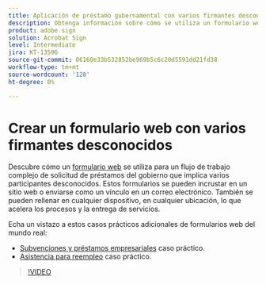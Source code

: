 ```yaml
---
title: Aplicación de préstamo gubernamental con varios firmantes desconocidos
description: Obtenga información sobre cómo se utiliza un formulario web para un flujo de trabajo complejo de solicitud de préstamo gubernamental que implica a varios participantes desconocidos
product: adobe sign
solution: Acrobat Sign
level: Intermediate
jira: KT-13596
source-git-commit: 06160e33b532852be969b5c6c20d5591dd21fd38
workflow-type: tm+mt
source-wordcount: '128'
ht-degree: 0%

---
```


# Crear un formulario web con varios firmantes desconocidos

Descubre cómo un [formulario web](../sign-advanced-users/webform.md) se utiliza para un flujo de trabajo complejo de solicitud de préstamos del gobierno que implica varios participantes desconocidos. Estos formularios se pueden incrustar en un sitio web o enviarse como un vínculo en un correo electrónico. También se pueden rellenar en cualquier dispositivo, en cualquier ubicación, lo que acelera los procesos y la entrega de servicios.

Echa un vistazo a estos casos prácticos adicionales de formularios web del mundo real:

* [Subvenciones y préstamos empresariales](https://experienceleague.adobe.com/docs/document-cloud-learn/sign-learning-hub/expand/recipes/gov/usecasegovgrants.html?lang=en) caso práctico.
* [Asistencia para reempleo](https://experienceleague.adobe.com/docs/document-cloud-learn/sign-learning-hub/expand/recipes/gov/usecasegovreemployment.html?lang=en) caso práctico.

>[!VIDEO](https://video.tv.adobe.com/v/3421619?quality=12&learn=on&hidetitle=true)
